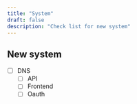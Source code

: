 ```yaml
---
title: "System"
draft: false
description: "Check list for new system"
---
```


## New system

- [ ] DNS
    - [ ] API
    - [ ] Frontend
    - [ ] Oauth